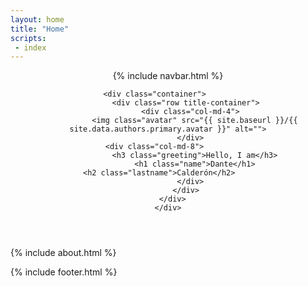 ```yaml
---
layout: home  
title: "Home"
scripts:
 - index
---
```

<body itemscope="http://schema.org/Person" itemtype="http://schema.org/Blog">
  
  <header class="headerwrap">
    <div class="header-image">      
      {% include navbar.html %}      
  <!--     <div class="container">        
            <div class="row title-container">
              <div class="col-12 align-self-center ">                
                <h3 class="greeting">Hello, I am</h3>
                <h1 class="name">Dante</h1>
                <h2 class="lastname">Calderón</h2>                
              </div>
            </div>
      </div> -->

      <div class="container">        
            <div class="row title-container">
              <div class="col-md-4">
                <img class="avatar" src="{{ site.baseurl }}/{{ site.data.authors.primary.avatar }}" alt="">
              </div>
              <div class="col-md-8">                
                <h3 class="greeting">Hello, I am</h3>
                <h1 class="name">Dante</h1>
                <h2 class="lastname">Calderón</h2>                
              </div>
            </div>
      </div>
    </div>
  </header>    
  
  {% include about.html %}
  
  {% include footer.html %}    

</body>
